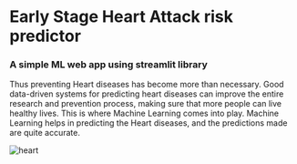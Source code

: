 # Early Stage Heart Attack risk predictor

### A simple ML web app using streamlit library

Thus preventing Heart diseases has become more than necessary. Good data-driven systems for predicting heart diseases can improve the entire research and prevention process, making sure that more people can live healthy lives. This is where Machine Learning comes into play. Machine Learning helps in predicting the Heart diseases, and the predictions made are quite accurate.

![heart](https://user-images.githubusercontent.com/92519851/137511711-254504c5-a47f-419b-a8f2-01f1925e88a6.jpg)
